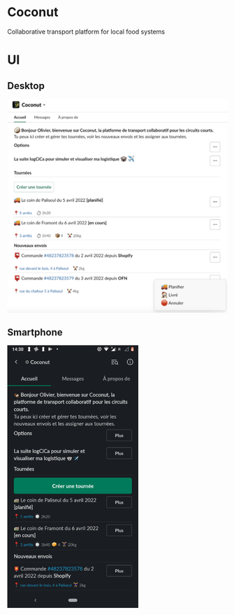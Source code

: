 # Coconut

Collaborative transport platform for local food systems

# UI

## Desktop

<img src="docs/images/slack_app_homepage.png" width="600">

## Smartphone

<img src="docs/images/slack_app_homepage_smartphone.png" width="300">
